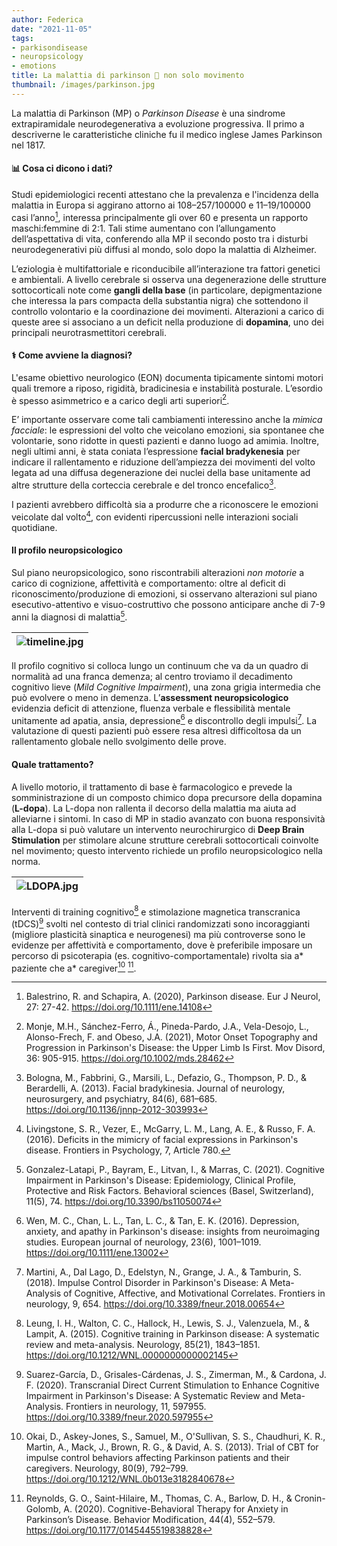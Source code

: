 ```yaml
---
author: Federica
date: "2021-11-05"
tags:
- parkisondisease
- neuropsicology
- emotions
title: La malattia di parkinson 🏃 non solo movimento
thumbnail: /images/parkinson.jpg
---
```


La malattia di Parkinson (MP) o _Parkinson Disease_ è una sindrome extrapiramidale neurodegenerativa a evoluzione progressiva. Il primo a descriverne le caratteristiche cliniche fu il medico inglese James Parkinson nel 1817.

<h4> 📊 Cosa ci dicono i dati?</h4>

Studi epidemiologici recenti attestano che la prevalenza e l'incidenza della malattia in Europa si aggirano attorno ai 108–257/100000 e 11–19/100000 casi l’anno[^1], interessa principalmente gli over 60 e presenta un rapporto maschi:femmine di 2:1. Tali stime aumentano con l’allungamento dell’aspettativa di vita, conferendo alla MP il secondo posto tra i disturbi neurodegenerativi più diffusi al mondo, solo dopo la malattia di Alzheimer.

L’eziologia è multifattoriale e riconducibile all’interazione tra fattori genetici e ambientali.
A livello cerebrale si osserva una degenerazione delle strutture sottocorticali note come **gangli della base** (in particolare, depigmentazione che interessa la pars compacta della substantia nigra) che sottendono il controllo volontario e la coordinazione dei movimenti. Alterazioni a carico di queste aree si associano a un deficit nella produzione di **dopamina**, uno dei principali neurotrasmettitori cerebrali.

<h4>⚕ Come avviene la diagnosi?</h4>

️L'esame obiettivo neurologico (EON) documenta tipicamente sintomi  motori quali tremore a riposo, rigidità, bradicinesia e instabilità posturale. L’esordio è spesso asimmetrico e a carico degli arti superiori[^2].

E’ importante osservare come tali cambiamenti interessino anche la _mimica facciale_: le espressioni del volto che veicolano emozioni, sia spontanee che volontarie, sono ridotte in questi pazienti e danno luogo ad amimia. Inoltre, negli ultimi anni, è stata coniata l’espressione **facial bradykenesia** per indicare il rallentamento e riduzione dell’ampiezza dei movimenti del volto legata ad una diffusa degenerazione dei nuclei della base unitamente ad altre strutture della corteccia cerebrale e del tronco encefalico[^3].

I pazienti avrebbero difficoltà sia a produrre che a riconoscere le emozioni veicolate dal volto[^4], con evidenti ripercussioni nelle interazioni sociali quotidiane.

<h4>Il profilo neuropsicologico</h4>

Sul piano neuropsicologico, sono riscontrabili alterazioni *non motorie* a carico di cognizione, affettività e comportamento: oltre al deficit di riconoscimento/produzione di emozioni, si osservano alterazioni sul piano esecutivo-attentivo e visuo-costruttivo che possono anticipare anche di 7-9 anni la diagnosi di malattia[^5].

| ![timeline.jpg](/italian/post/image-test_files/timeline.jpg) | 
|:--:|

Il profilo cognitivo si colloca lungo un continuum che va da un quadro di normalità ad una franca demenza; al centro troviamo il decadimento cognitivo lieve (<em>Mild Cognitive Impairment</em>), una zona grigia intermedia che può evolvere o meno in demenza. L’**assessment neuropsicologico** evidenzia deficit di attenzione, fluenza verbale e flessibilità mentale unitamente ad apatia, ansia, depressione[^6] e discontrollo degli impulsi[^7]. La valutazione di questi pazienti può essere resa altresì difficoltosa da un rallentamento globale nello svolgimento delle prove.

<h4>Quale trattamento?</h4>

A livello motorio, il trattamento di base è farmacologico e prevede la somministrazione di un composto chimico dopa precursore della dopamina (**L-dopa**). La L-dopa non rallenta il decorso della malattia ma aiuta ad alleviarne i sintomi. In caso di MP in stadio avanzato con buona responsività alla L-dopa si può valutare un intervento neurochirurgico di **Deep Brain Stimulation** per stimolare alcune strutture cerebrali sottocorticali coinvolte nel movimento; questo intervento richiede un profilo neuropsicologico nella norma.

| ![LDOPA.jpg](/italian/post/image-test_files/LDOPA.jpg) | 
|:--:|

Interventi di training cognitivo[^8] e stimolazione magnetica transcranica (tDCS)[^9] svolti nel contesto di trial clinici randomizzati sono incoraggianti (migliore plasticità sinaptica e neurogenesi) ma più controverse sono le evidenze per affettività e comportamento, dove è preferibile imposare un percorso di psicoterapia (es. cognitivo-comportamentale) rivolta sia a* paziente che a* caregiver[^10] [^11].

[^1]:Balestrino, R. and Schapira, A. (2020), Parkinson disease. Eur J Neurol, 27: 27-42. https://doi.org/10.1111/ene.14108
[^2]:Monje, M.H., Sánchez-Ferro, Á., Pineda-Pardo, J.A., Vela-Desojo, L., Alonso-Frech, F. and Obeso, J.A. (2021), Motor Onset Topography and Progression in Parkinson's Disease: the Upper Limb Is First. Mov Disord, 36: 905-915. https://doi.org/10.1002/mds.28462
[^3]:Bologna, M., Fabbrini, G., Marsili, L., Defazio, G., Thompson, P. D., & Berardelli, A. (2013). Facial bradykinesia. Journal of neurology, neurosurgery, and psychiatry, 84(6), 681–685. https://doi.org/10.1136/jnnp-2012-303993
[^4]:Livingstone, S. R., Vezer, E., McGarry, L. M., Lang, A. E., & Russo, F. A. (2016). Deficits in the mimicry of facial expressions in Parkinson's disease. Frontiers in Psychology, 7, Article 780.
[^5]:Gonzalez-Latapi, P., Bayram, E., Litvan, I., & Marras, C. (2021). Cognitive Impairment in Parkinson's Disease: Epidemiology, Clinical Profile, Protective and Risk Factors. Behavioral sciences (Basel, Switzerland), 11(5), 74. https://doi.org/10.3390/bs11050074
[^6]:Wen, M. C., Chan, L. L., Tan, L. C., & Tan, E. K. (2016). Depression, anxiety, and apathy in Parkinson's disease: insights from neuroimaging studies. European journal of neurology, 23(6), 1001–1019. https://doi.org/10.1111/ene.13002
[^7]:Martini, A., Dal Lago, D., Edelstyn, N., Grange, J. A., & Tamburin, S. (2018). Impulse Control Disorder in Parkinson's Disease: A Meta-Analysis of Cognitive, Affective, and Motivational Correlates. Frontiers in neurology, 9, 654. https://doi.org/10.3389/fneur.2018.00654
[^8]:Leung, I. H., Walton, C. C., Hallock, H., Lewis, S. J., Valenzuela, M., & Lampit, A. (2015). Cognitive training in Parkinson disease: A systematic review and meta-analysis. Neurology, 85(21), 1843–1851. https://doi.org/10.1212/WNL.0000000000002145
[^9]:Suarez-García, D., Grisales-Cárdenas, J. S., Zimerman, M., & Cardona, J. F. (2020). Transcranial Direct Current Stimulation to Enhance Cognitive Impairment in Parkinson's Disease: A Systematic Review and Meta-Analysis. Frontiers in neurology, 11, 597955. https://doi.org/10.3389/fneur.2020.597955
[^10]:Okai, D., Askey-Jones, S., Samuel, M., O'Sullivan, S. S., Chaudhuri, K. R., Martin, A., Mack, J., Brown, R. G., & David, A. S. (2013). Trial of CBT for impulse control behaviors affecting Parkinson patients and their caregivers. Neurology, 80(9), 792–799. https://doi.org/10.1212/WNL.0b013e3182840678
[^11]:  Reynolds, G. O., Saint-Hilaire, M., Thomas, C. A., Barlow, D. H., & Cronin-Golomb, A. (2020). Cognitive-Behavioral Therapy for Anxiety in Parkinson’s Disease. Behavior Modification, 44(4), 552–579. https://doi.org/10.1177/0145445519838828
